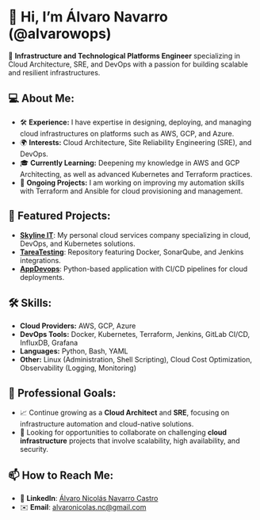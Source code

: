 # 👋 Hi, I’m Álvaro Navarro (@alvarowops)

🚀 **Infrastructure and Technological Platforms Engineer** specializing in Cloud Architecture, SRE, and DevOps with a passion for building scalable and resilient infrastructures.

## 💻 About Me:
- 🛠 **Experience:** I have expertise in designing, deploying, and managing cloud infrastructures on platforms such as AWS, GCP, and Azure.
- 🌍 **Interests:** Cloud Architecture, Site Reliability Engineering (SRE), and DevOps.
- 🎓 **Currently Learning:** Deepening my knowledge in AWS and GCP Architecting, as well as advanced Kubernetes and Terraform practices.
- 🌱 **Ongoing Projects:** I am working on improving my automation skills with Terraform and Ansible for cloud provisioning and management.

## 🚧 Featured Projects:
- **[Skyline IT](https://www.darts-ti.cl/)**: My personal cloud services company specializing in cloud, DevOps, and Kubernetes solutions.
- **[TareaTesting](https://github.com/alvarowops/TareaTesting)**: Repository featuring Docker, SonarQube, and Jenkins integrations.
- **[AppDevops](https://github.com/alvarowops/appDevops)**: Python-based application with CI/CD pipelines for cloud deployments.

## 🛠 Skills:
- **Cloud Providers:** AWS, GCP, Azure
- **DevOps Tools:** Docker, Kubernetes, Terraform, Jenkins, GitLab CI/CD, InfluxDB, Grafana
- **Languages:** Python, Bash, YAML
- **Other:** Linux (Administration, Shell Scripting), Cloud Cost Optimization, Observability (Logging, Monitoring)

## 🎯 Professional Goals:
- 📈 Continue growing as a **Cloud Architect** and **SRE**, focusing on infrastructure automation and cloud-native solutions.
- 🤝 Looking for opportunities to collaborate on challenging **cloud infrastructure** projects that involve scalability, high availability, and security.

## 📫 How to Reach Me:
- 🔗 **LinkedIn**: [Álvaro Nicolás Navarro Castro](https://www.linkedin.com/in/alvaronicolasnavarrocastro/)
- ✉️ **Email**: alvaronicolas.nc@gmail.com


<!---
alvarowops/alvarowops is a ✨ special ✨ repository because its `README.md` (this file) appears on your GitHub profile. You can click the Preview link to take a look at your changes.
--->
